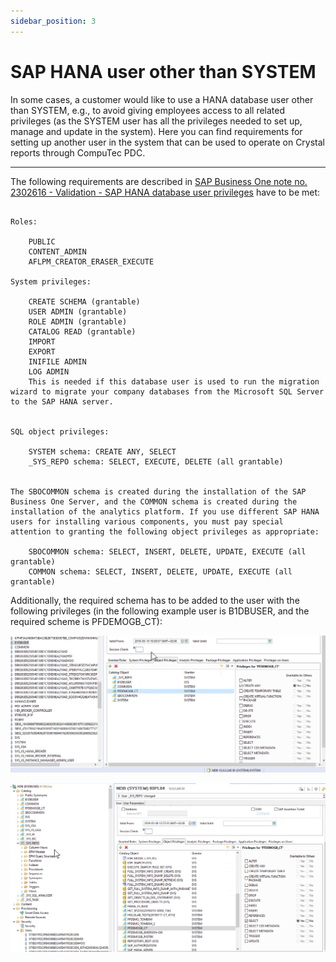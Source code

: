 ```yaml
---
sidebar_position: 3
---
```


# SAP HANA user other than SYSTEM

In some cases, a customer would like to use a HANA database user other than SYSTEM, e.g., to avoid giving employees access to all related privileges (as the SYSTEM user has all the privileges needed to set up, manage and update in the system). Here you can find requirements for setting up another user in the system that can be used to operate on Crystal reports through CompuTec PDC.

---

The following requirements are described in [SAP Business One note no. 2302616 - Validation - SAP HANA database user privileges](https://connect.computec.pl/download/attachments/233506987/2302616_E_20190607.pdf?version=1&modificationDate=1649077528287&api=v2) have to be met:

```

Roles:

    PUBLIC
    CONTENT_ADMIN
    AFLPM_CREATOR_ERASER_EXECUTE

System privileges:

    CREATE SCHEMA (grantable)
    USER ADMIN (grantable)
    ROLE ADMIN (grantable)
    CATALOG READ (grantable)
    IMPORT
    EXPORT
    INIFILE ADMIN
    LOG ADMIN
    This is needed if this database user is used to run the migration wizard to migrate your company databases from the Microsoft SQL Server to the SAP HANA server.


SQL object privileges:

    SYSTEM schema: CREATE ANY, SELECT
    _SYS_REPO schema: SELECT, EXECUTE, DELETE (all grantable)


The SBOCOMMON schema is created during the installation of the SAP Business One Server, and the COMMON schema is created during the installation of the analytics platform. If you use different SAP HANA users for installing various components, you must pay special attention to granting the following object privileges as appropriate:

    SBOCOMMON schema: SELECT, INSERT, DELETE, UPDATE, EXECUTE (all grantable)
    COMMON schema: SELECT, INSERT, DELETE, UPDATE, EXECUTE (all grantable)

```

Additionally, the required schema has to be added to the user with the following privileges (in the following example user is B1DBUSER, and the required scheme is PFDEMOGB_CT):

![System](./media/sap-hana-user-other-than-system/sys.png)

![System](./media/sap-hana-user-other-than-system/sys2.png)
